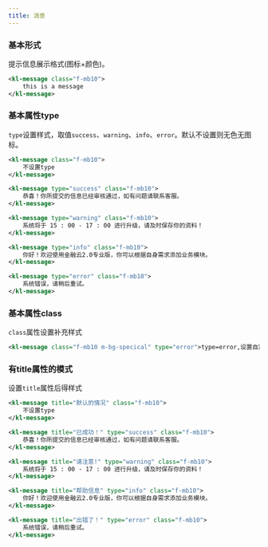 ```yaml
---
title: 消息
---
```


### 基本形式
提示信息展示格式(图标+颜色)。

<!-- demo_start -->
<div class="m-example"></div>

```xml
<kl-message class="f-mb10">
    this is a message
</kl-message>
```
<!-- demo_end -->


### 基本属性type
`type`设置样式，取值`success`、`warning`、`info`、`error`。默认不设置则无色无图标。

<!-- demo_start -->
<div class="m-example"></div>

```xml
<kl-message class="f-mb10">
    不设置type
</kl-message>

<kl-message type="success" class="f-mb10">
    恭喜！你所提交的信息已经审核通过，如有问题请联系客服。
</kl-message>

<kl-message type="warning" class="f-mb10">
    系统将于 15 : 00 - 17 : 00 进行升级，请及时保存你的资料！
</kl-message>

<kl-message type="info" class="f-mb10">
    你好！欢迎使用金融云2.0专业版，你可以根据自身需求添加业务模块。
</kl-message>

<kl-message type="error" class="f-mb10">
    系统错误，请稍后重试。
</kl-message>

```

<!-- demo_end -->

### 基本属性class
`class`属性设置补充样式

<!-- demo_start -->
<div class="m-example">
    <style>
        .m-bg-specical {
            background: #ccc;
            color: #FFF;
            border: none;
        }
    </style>
</div>

```xml
<kl-message class="f-mb10 m-bg-specical" type="error">type=error,设置自定义class</kl-message>
```

<!-- demo_end -->

### 有title属性的模式
设置`title`属性后得样式

<!-- demo_start -->
<div class="m-example"></div>

```xml
<kl-message title="默认的情况" class="f-mb10">
    不设置type
</kl-message>

<kl-message title="已成功！" type="success" class="f-mb10">
    恭喜！你所提交的信息已经审核通过，如有问题请联系客服。
</kl-message>

<kl-message title="请注意!" type="warning" class="f-mb10">
    系统将于 15 : 00 - 17 : 00 进行升级，请及时保存你的资料！
</kl-message>

<kl-message title="帮助信息" type="info" class="f-mb10">
    你好！欢迎使用金融云2.0专业版，你可以根据自身需求添加业务模块。
</kl-message>

<kl-message title="出错了！" type="error" class="f-mb10">
    系统错误，请稍后重试。
</kl-message>
```
<!-- demo_end -->
